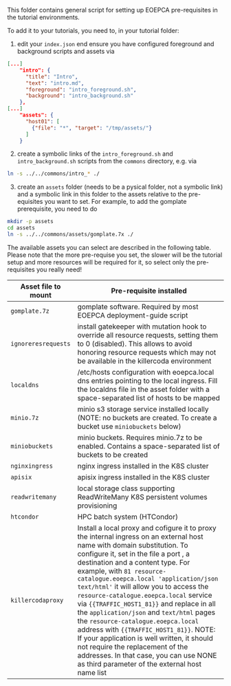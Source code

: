 This folder contains general script for setting up EOEPCA pre-requisites in the tutorial environments.

To add it to your tutorials, you need to, in your tutorial folder:

1. edit your `index.json` end ensure you have configured foreground and background scripts and assets via

```json
[...]
    "intro": {
      "title": "Intro",
      "text": "intro.md",
      "foreground": "intro_foreground.sh",
      "background": "intro_background.sh"
    },
[...]
    "assets": {
      "host01": [
        {"file": "*", "target": "/tmp/assets/"}
      ]
    }
```

2. create a symbolic links of the `intro_foreground.sh` and `intro_background.sh` scripts from the `commons` directory, e.g. via

```bash
ln -s ../../commons/intro_* ./
```

3. create an `assets` folder (needs to be a pysical folder, not a symbolic link) and a symbolic link in this folder to the assets relative to the pre-equisites you want to set. For example, to add the gomplate prerequisite, you need to do

```bash
mkdir -p assets
cd assets
ln -s ../../commons/assets/gomplate.7x ./
```
The available assets you can select are described in the following table. Please note that the more pre-requise you set, the slower will be the tutorial setup and more resources will be required for it, so select only the pre-requisites you really need!


| Asset file to mount | Pre-requisite installed |
| --- | --- |
| `gomplate.7z` | gomplate software. Required by most EOEPCA deployment-guide script |
| `ignoreresrequests` | install gatekeeper with mutation hook to override all resource requests, setting them to 0 (disabled). This allows to avoid honoring resource requests which may not be available in the killercoda environment |
| `localdns` | /etc/hosts configuration with eoepca.local dns entries pointing to the local ingress. Fill the localdns file in the asset folder with a space-separated list of hosts to be mapped |
| `minio.7z` | minio s3 storage service installed locally (NOTE: no buckets are created. To create a bucket use `miniobuckets` below) |
| `miniobuckets` | minio buckets. Requires minio.7z to be enabled. Contains a space-separated list of buckets to be created |
| `nginxingress` | nginx ingress installed in the K8S cluster |
| `apisix` | apisix ingress installed in the K8S cluster |
| `readwritemany` | local storage class supporting ReadWriteMany K8S persistent volumes provisioning |
| `htcondor` | HPC batch system (HTCondor) |
| `killercodaproxy` | Install a local proxy and cofigure it to proxy the internal ingress on an external host name with domain substitution. To configure it, set in the file a port , a destination and a content type. For example, with `81 resource-catalogue.eoepca.local 'application/json text/html'` it will allow you to access the `resource-catalogue.eoepca.local` service via `{{TRAFFIC_HOST1_81}}` and replace in all the `application/json` and `text/html` pages the `resource-catalogue.eoepca.local` address with `{{TRAFFIC_HOST1_81}}`. NOTE: If your application is well written, it should not require the replacement of the addresses. In that case, you can use NONE as third parameter of the external host name list |
